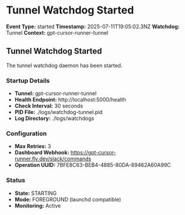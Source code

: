 # Tunnel Watchdog Started

**Event Type:** started
**Timestamp:** 2025-07-11T19:05:02.3NZ
**Watchdog:** Tunnel
**Context:** gpt-cursor-runner-tunnel


## Tunnel Watchdog Started

The tunnel watchdog daemon has been started.

### Startup Details
- **Tunnel:** gpt-cursor-runner-tunnel
- **Health Endpoint:** http://localhost:5000/health
- **Check Interval:** 30 seconds
- **PID File:** ./logs/watchdog-tunnel.pid
- **Log Directory:** ./logs/watchdogs

### Configuration
- **Max Retries:** 3
- **Dashboard Webhook:** https://gpt-cursor-runner.fly.dev/slack/commands
- **Operation UUID:** 7BFE8C63-BEB4-4885-80DA-89462A60A99C

### Status
- **State:** STARTING
- **Mode:** FOREGROUND (launchd compatible)
- **Monitoring:** Active


